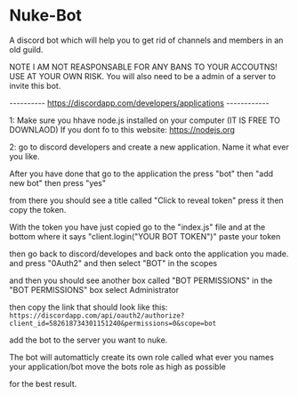 # Nuke-Bot
A discord bot which will help you to get rid of channels and members in an old guild.

NOTE I AM NOT REASPONSABLE FOR ANY BANS TO YOUR ACCOUTNS! USE AT YOUR OWN RISK.
You will also need to be a admin of a server to invite this bot. 

---------- https://discordapp.com/developers/applications ------------

1: Make sure you hhave node.js installed on your computer (IT IS FREE TO DOWNLAOD) 
If you dont fo to this website: https://nodejs.org


2: go to discord developers and create a new application. Name it what ever you like.

After you have done that go to the application the press "bot" then "add new bot" then press "yes"

from there you should see a title called "Click to reveal token" press it then copy the token.

With the token you have just copied go to the "index.js" file and at the bottom where it says "client.login("YOUR BOT TOKEN")" paste your token


then go back to discord/developes and back onto the application you made. and press "0Auth2" and then select "BOT" in the scopes

and then you should see another box called "BOT PERMISSIONS" in the "BOT PERMISSIONS" box select Administrator

then copy the link that should look like this:  `https://discordapp.com/api/oauth2/authorize?client_id=582618734301151240&permissions=0&scope=bot`


add the bot to the server you want to nuke.

The bot will automatticly create its own role called what ever you names your application/bot move the bots role as high as possible

for the best result. 

